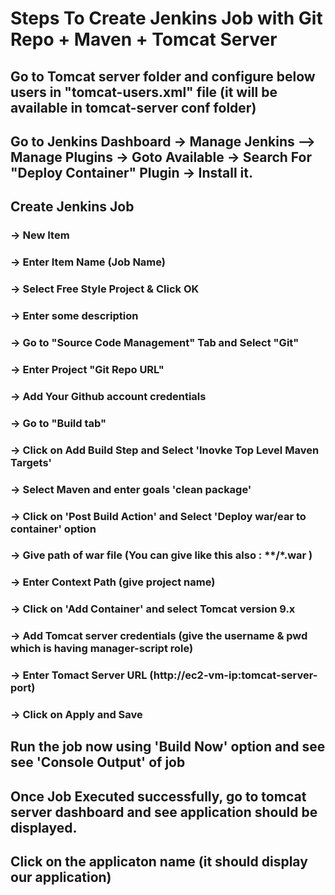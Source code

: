 # Steps To Create Jenkins Job with Git Repo + Maven + Tomcat Server

## Go to Tomcat server folder and configure below users in "tomcat-users.xml" file (it will be available in tomcat-server conf folder)
<role rolename="manager-gui" />
<role rolename="manager-script" />
<role rolename="admin-gui" />

<user username="tomcat" password="tomact" roles="manager-gui" />
<user username="admin" password="admin" roles="manager-gui,manager-script,admin-gui"/>

## Go to Jenkins Dashboard -> Manage Jenkins --> Manage Plugins -> Goto Available -> Search For "Deploy Container" Plugin -> Install it.

## Create Jenkins Job 
### -> New Item
### -> Enter Item Name (Job Name)
### -> Select Free Style Project & Click OK
### -> Enter some description
### -> Go to "Source Code Management" Tab and Select "Git"
### -> Enter Project "Git Repo URL"
### -> Add Your Github account credentials
### -> Go to "Build tab"

### -> Click on Add Build Step and Select 'Inovke Top Level Maven Targets'

### -> Select Maven and enter goals 'clean package'

### -> Click on 'Post Build Action' and Select 'Deploy war/ear to container' option

### -> Give path of war file (You can give like this also : **/*.war )

### -> Enter Context Path (give project name)

### -> Click on 'Add Container' and select Tomcat version 9.x

### -> Add Tomcat server credentials (give the username & pwd which is having manager-script role)

### -> Enter Tomact Server URL (http://ec2-vm-ip:tomcat-server-port)

### -> Click on Apply and Save





## Run the job now using 'Build Now' option and see see 'Console Output' of job

## Once Job Executed successfully, go to tomcat server dashboard and see application should be displayed.

## Click on the applicaton name (it should display our application)

